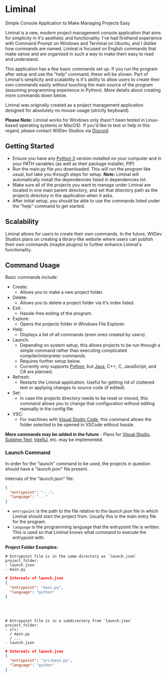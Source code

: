 # Liminal
Simple Console Application to Make Managing Projects Easy

Liminal is a new, modern project management console application that aims for simplicity in it's aesthetic and functionality.
I've had firsthand experience with Command Prompt on Windows and Terminal on Ubuntu, and I dislike how commands are named.
Liminal is focused on English commands that make sense and are organized in such a way to make them easy to read and understand.

This application has a few basic commands set up. If you run the program after setup and use the "help" command, these will be shown.
Part of Liminal's simplicity and scalability is it's ability to allow users to create their own commands easily without touching the main source of the program (assuming programming experience in Python).
More details about creating more commands down below.

Liminal was originally created as a project management application designed for absolutely no mouse-usage (strictly keyboard).

**Please Note:**
Liminal works for Windows only (hasn't been tested in Linux-based operating systems or MacOS). If you'd like to test or help in this regard, please contact WilDev Studios via [Discord](https://www.discord.gg/4Ggybyy87d).

## Getting Started
- Ensure you have any [Python 3](https://www.python.org/downloads/) version installed on your computer and in your PATH variables (as well as their package installer, PIP)
- Run the main.py file you downloaded. This will run the program like usual, but take you through steps for setup. __Note:__ Liminal will automatically install the dependencies listed in dependencies.txt.
- Make sure all of the projects you want to manage under Liminal are located in one main parent directory, and set that directory path as the projects directory in the application when it asks.
- After initial setup, you should be able to use the commands listed under the "help" command to get started.

## Scalability
Liminal allows for users to create their own commands. In the future, WilDev Studios plans on creating a library-like website where users can publish their own commands (maybe plugins) to further enhance Liminal's functionality.

## Command Usage
Basic commands include:
- Create:
  - Allows you to make a new project folder.
- Delete:
  - Allows you to delete a project folder via it's index listed.
- Exit:
  - Hassle-free exiting of the program.
- Explore:
  - Opens the projects folder in Windows File Explorer.
- Help:
  - Displays a list of all commands (even ones created by users).
- Launch:
  - Depending on system setup, this allows projects to be run through a simple command rather than executing complicated compiler/interpreter commands.
  - Requires further setup below.
  - Currently only supports [Python](https://www.python.org/), but [Java](https://www.java.com/en/), C++, C, JavaScript, and C# are planned.
- Refresh:
  - Restarts the Liminal application. Useful for getting rid of cluttered text or applying changes to source code (if edited).
- Set:
  - In case the projects directory needs to be reset or moved, this command allows you to change that configuration without editing manually in the config file.
- VSC:
  - For machines with [Visual Studio Code](https://code.visualstudio.com/), this command allows the folder selected to be opened in VSCode without hassle.

**More commands may be added in the future** - 
Plans for [Visual Studio](https://visualstudio.microsoft.com/), [Sublime Text](https://www.sublimetext.com/), [IntelliJ](https://www.jetbrains.com/idea/), etc. may be implemented.

### Launch Command
In order for the "launch" command to be used, the projects in question should have a "launch.json" file present.

Internals of the "launch.json" file:
```json
{
  "entrypoint": "...",
  "language": "..."
}
```

- `entrypoint` is the path to the file relative to the launch.json file in which Liminal should start the project from. Usually this is the main entry file for the program.
- `language` is the programming language that the entrypoint file is written. This is used so that Liminal knows what command to execute the entrypoint with.

**Project Folder Examples:**
```
# Entrypoint file is in the same directory as `launch.json`
project_folder:
- launch.json
- main.py
```
```json
# Internals of launch.json
{
  "entrypoint": "main.py",
  "language": "python"
}
```
<br><br>
```
# Entrypoint file is in a subdirectory from `launch.json`
project_folder:
- src:
  / main.py
  / ...
- launch.json
```
```json
# Internals of launch.json
{
  "entrypoint": "src/main.py",
  "language": "python"
}
```
